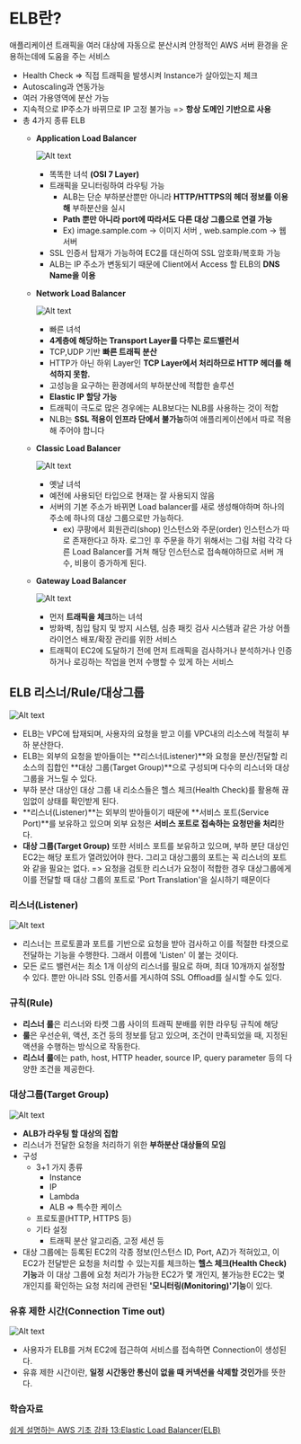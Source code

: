 # ELB란?


애플리케이션 트래픽을 여러 대상에 자동으로 분산시켜 안정적인 AWS 서버 환경을 운용하는데에 도움을 주는 서비스

- Health Check => 직접 트래픽을 발생시켜 Instance가 살아있는지 체크
- Autoscaling과 연동가능
- 여러 가용영역에 분산 가능
- 지속적으로 IP주소가 바뀌므로 IP 고정 불가능 => **항상 도메인 기반으로 사용**
- 총 4가지 종류 ELB
    - **Application Load Balancer**
        
        ![Alt text](Image/elb1.png)
        
        - 똑똑한 녀석 **(OSI 7 Layer)**
        - 트래픽을 모니터링하여 라우팅 가능
            - ALB는 단순 부하분산뿐만 아니라 **HTTP/HTTPS의 헤더 정보를 이용해** 부하분산을 실시
            - **Path 뿐만 아니라 port에 따라서도 다른 대상 그룹으로 연결 가능**
            - Ex) image.sample.com -> 이미지 서버 , web.sample.com -> 웹 서버
        - SSL 인증서 탑재가 가능하여 EC2를 대신하여 SSL 암호화/복호화 가능
        - ALB는 IP 주소가 변동되기 때문에 Client에서 Access 할 ELB의 **DNS Name을 이용**
    - **Network Load Balancer**
        
        ![Alt text](Image/elb2.png)
        
        - 빠른 녀석
        - **4계층에 해당하는 Transport Layer를 다루는 로드밸런서**
        - TCP,UDP 기반 **빠른 트래픽 분산**
        - HTTP가 아닌 하위 Layer인 **TCP Layer에서 처리하므로 HTTP 헤더를 해석하지 못함.**
        - 고성능을 요구하는 환경에서의 부하분산에 적합한 솔루션
        - **Elastic IP 할당 가능**
        - 트래픽이 극도로 많은 경우에는 ALB보다는 NLB를 사용하는 것이 적합
        - NLB는 **SSL 적용이 인프라 단에서 불가능**하여 애플리케이션에서 따로 적용해 주어야 합니다
    - **Classic Load Balancer**
        
        ![Alt text](Image/elb3.png)
        
        - 옛날 녀석
        - 예전에 사용되던 타입으로 현재는 잘 사용되지 않음
        - 서버의 기본 주소가 바뀌면 Load balancer를 새로 생성해야하며 하나의 주소에 하나의 대상 그룹으로만 가능하다.
            - ex) 쿠팡에서 회원관리(shop) 인스턴스와 주문(order) 인스턴스가 따로 존재한다고 하자. 로그인 후 주문을 하기 위해서는 그림 처럼 각각 다른 Load Balancer를 거쳐 해당 인스턴스로 접속해야하므로 서버 개수, 비용이 증가하게 된다.
    - **Gateway Load Balancer**
        
        ![Alt text](Image/elb4.png)
        
        - 먼저 **트래픽을 체크**하는 녀석
        - 방화벽, 침입 탐지 및 방지 시스템, 심층 패킷 검사 시스템과 같은 가상 어플라이언스 배포/확장 관리를 위한 서비스
        - 트래픽이 EC2에 도달하기 전에 먼저 트래픽을 검사하거나 분석하거나 인증하거나 로깅하는 작업을 먼저 수행할 수 있게 하는 서비스

## ****ELB 리스너/Rule/대상그룹****


![Alt text](Image/elb5.png)

- ELB는 VPC에 탑재되며, 사용자의 요청을 받고 이를 VPC내의 리소스에 적절히 부하 분산한다.
- ELB는 외부의 요청을 받아들이는 **리스너(Listener)**와 요청을 분산/전달할 리소스의 집합인 **대상 그룹(Target Group)**으로 구성되며 다수의 리스너와 대상그룹을 거느릴 수 있다.
- 부하 분산 대상인 대상 그룹 내 리소스들은 헬스 체크(Health Check)를 활용해 끊임없이 상태를 확인받게 된다.
- **리스너(Listener)**는 외부의 받아들이기 때문에 **서비스 포트(Service Port)**를 보유하고 있으며 외부 요청은 **서비스 포트로 접속하는 요청만을 처리**한다.
- **대상 그룹(Target Group)** 또한 서비스 포트를 보유하고 있으며, 부하 분단 대상인 EC2는 해당 포트가 열려있어야 한다. 그리고 대상그룹의 포트는 꼭 리스너의 포트와 같을 필요는 없다.
=> 요청을 검토한 리스너가 요청이 적합한 경우 대상그룹에게 이를 전달할 때 대상 그룹의 포트로 'Port Translation'을 실시하기 때문이다

### ****리스너(Listener)****


![Alt text](Image/elb6.png)

- 리스너는 프로토콜과 포트를 기반으로 요청을 받아 검사하고 이를 적절한 타겟으로 전달하는 기능을 수행한다. 그래서 이름에 'Listen' 이 붙는 것이다.
- 모든 로드 밸런서는 최소 1개 이상의 리스너를 필요로 하며, 최대 10개까지 설정할 수 있다.
뿐만 아니라 SSL 인증서를 게시하여 SSL Offload를 실시할 수도 있다.

### 규칙(Rule)


- **리스너 룰**은 리스너와 타켓 그룹 사이의 트래픽 분배를 위한 라우팅 규칙에 해당
- **룰**은 우선순위, 액션, 조건 등의 정보를 담고 있으며, 조건이 만족되었을 때, 지정된 액션을 수행하는 방식으로 작동한다.
- **리스너 룰**에는 path, host, HTTP header, source IP, query parameter 등의 다양한 조건을 제공한다.

### 대상그룹(Target Group)


![Alt text](Image/elb7.png)

- **ALB가 라우팅 할 대상의 집합**
- 리스너가 전달한 요청을 처리하기 위한 **부하분산 대상들의 모임**
- 구성
    - 3+1 가지 종류
        - Instance
        - IP
        - Lambda
        - ALB => 특수한 케이스
    - 프로토콜(HTTP, HTTPS 등)
    - 기타 설정
        - 트래픽 분산 알고리즘, 고정 세션 등
- 대상 그룹에는 등록된 EC2의 각종 정보(인스턴스 ID, Port, AZ)가 적혀있고, 이 EC2가 전달받은 요청을 처리할 수 있는지를 체크하는 **헬스 체크(Health Check)기능**과 이 대상 그룹에 요청 처리가 가능한 EC2가 몇 개인지, 불가능한 EC2는 몇 개인지를 확인하는 요청 처리에 관련된 **'모니터링(Monitoring)'기능**이 있다.

### ****유휴 제한 시간(Connection Time out)****


![Alt text](Image/elb8.png)

- 사용자가 ELB를 거쳐 EC2에 접근하여 서비스를 접속하면 Connection이 생성된다.
- 유휴 제한 시간이란, **일정 시간동안 통신이 없을 때 커넥션을 삭제할 것인가**를 뜻한다.


### 학습자료

[쉽게 설명하는 AWS 기초 강좌 13:Elastic Load Balancer(ELB)](https://www.youtube.com/watch?v=mqtUMduyKjk)